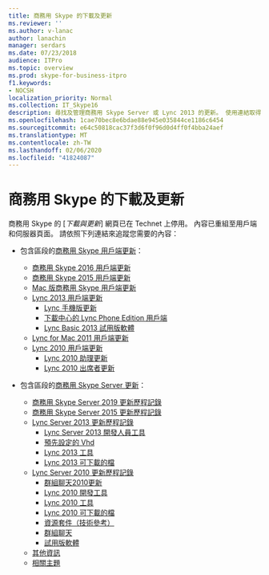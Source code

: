 ```yaml
---
title: 商務用 Skype 的下載及更新
ms.reviewer: ''
ms.author: v-lanac
author: lanachin
manager: serdars
ms.date: 07/23/2018
audience: ITPro
ms.topic: overview
ms.prod: skype-for-business-itpro
f1.keywords:
- NOCSH
localization_priority: Normal
ms.collection: IT_Skype16
description: 尋找及管理商務用 Skype Server 或 Lync 2013 的更新。 使用連結取得詳細資訊，然後下載更新。
ms.openlocfilehash: 1cae70bec8e6bdae88e945e035844ce1186c6454
ms.sourcegitcommit: e64c50818cac37f3d6f0f96d0d4ff0f4bba24aef
ms.translationtype: MT
ms.contentlocale: zh-TW
ms.lasthandoff: 02/06/2020
ms.locfileid: "41824087"
---
```

# <a name="skype-for-business-downloads-and-updates"></a>商務用 Skype 的下載及更新

商務用 Skype 的 [_下載與更新_] 網頁已在 Technet 上停用。 內容已重組至用戶端和伺服器頁面。 請依照下列連結來追蹤您需要的內容：

- 包含區段的[商務用 Skype 用戶端更新](sfb-client-updates.md)：
    - [商務用 Skype 2016 用戶端更新](sfb-client-updates.md#skype-for-business-2016-client-updates)
    - [商務用 Skype 2015 用戶端更新](sfb-client-updates.md#skype-for-business-2015-client-updates)
    - [Mac 版商務用 Skype 用戶端更新](sfb-client-updates.md)
    - [Lync 2013 用戶端更新](sfb-client-updates.md)
        - [Lync 手機版更新](sfb-client-updates.md#lync-phone-edition-updates)
        - [下載中心的 Lync Phone Edition 用戶端](sfb-client-updates.md#lync-phone-edition-clients-on-download-center)
        - [Lync Basic 2013 試用版軟體](sfb-client-updates.md)
    - [Lync for Mac 2011 用戶端更新](sfb-client-updates.md#lync-for-mac-2011-client-updates)
    - [Lync 2010 用戶端更新](sfb-client-updates.md#lync-2010-client-updates)
        - [Lync 2010 助理更新](sfb-client-updates.md#lync-2010-attendant-updates)
        - [Lync 2010 出席者更新](sfb-client-updates.md#lync-2010-attendee-updates)

- 包含區段的[商務用 Skype Server 更新](sfb-server-updates.md)：
    - [商務用 Skype Server 2019 更新歷程記錄](sfb-server-updates.md#skype-for-business-server-2019-update-history)
    - [商務用 Skype Server 2015 更新歷程記錄](sfb-server-updates.md#skype-for-business-server-2015-update-history)
    - [Lync Server 2013 更新歷程記錄](sfb-server-updates.md#lync-server-2013-update-history)
        - [Lync Server 2013 開發人員工具](sfb-server-updates.md#lync-server-2013-dev-tools)
        - [預先設定的 Vhd](sfb-server-updates.md#pre-configured-vhds)
        - [Lync 2013 工具](sfb-server-updates.md#lync-2013-tools)
        - [Lync 2013 可下載的檔](sfb-server-updates.md#lync-2013-downloadable-documentation)
    - [Lync Server 2010 更新歷程記錄](sfb-server-updates.md#lync-server-2010-update-history)
        - [群組聊天2010更新](sfb-server-updates.md#group-chat-2010-updates)
        - [Lync 2010 開發工具](sfb-server-updates.md#lync-2010-dev-tools)
        - [Lync 2010 工具](sfb-server-updates.md#lync-2010-tools)
        - [Lync 2010 可下載的檔](sfb-server-updates.md#lync-2010-downloadable-documentation)
        - [資源套件（技術參考）](sfb-server-updates.md#resource-kit-technical-reference)
        - [群組聊天](sfb-server-updates.md#group-chat)
        - [試用版軟體](sfb-server-updates.md#trial-software)
    - [其他資訊](sfb-server-updates.md#additional-information)
    - [相關主題](sfb-server-updates.md#related-topics)
